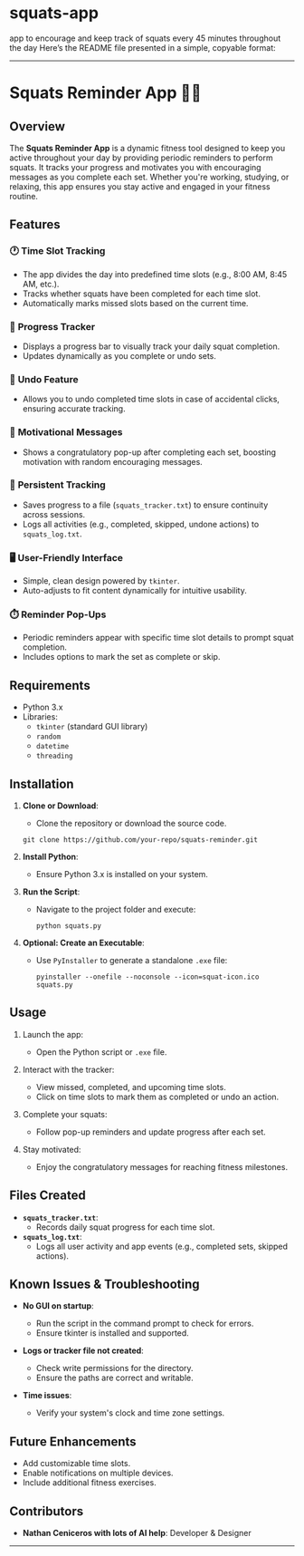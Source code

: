 # squats-app
app to encourage and keep track of squats every 45 minutes throughout the day 
Here’s the README file presented in a simple, copyable format:

---

# Squats Reminder App 🏋️‍♀️

## Overview
The **Squats Reminder App** is a dynamic fitness tool designed to keep you active throughout your day by providing periodic reminders to perform squats. It tracks your progress and motivates you with encouraging messages as you complete each set. Whether you're working, studying, or relaxing, this app ensures you stay active and engaged in your fitness routine.

## Features
### 🕐 **Time Slot Tracking**
- The app divides the day into predefined time slots (e.g., 8:00 AM, 8:45 AM, etc.).
- Tracks whether squats have been completed for each time slot.
- Automatically marks missed slots based on the current time.

### 🎯 **Progress Tracker**
- Displays a progress bar to visually track your daily squat completion.
- Updates dynamically as you complete or undo sets.

### 🚀 **Undo Feature**
- Allows you to undo completed time slots in case of accidental clicks, ensuring accurate tracking.

### 👏 **Motivational Messages**
- Shows a congratulatory pop-up after completing each set, boosting motivation with random encouraging messages.

### 📖 **Persistent Tracking**
- Saves progress to a file (`squats_tracker.txt`) to ensure continuity across sessions.
- Logs all activities (e.g., completed, skipped, undone actions) to `squats_log.txt`.

### 🖥️ **User-Friendly Interface**
- Simple, clean design powered by `tkinter`.
- Auto-adjusts to fit content dynamically for intuitive usability.

### ⏱️ **Reminder Pop-Ups**
- Periodic reminders appear with specific time slot details to prompt squat completion.
- Includes options to mark the set as complete or skip.

## Requirements
- Python 3.x
- Libraries:
  - `tkinter` (standard GUI library)
  - `random`
  - `datetime`
  - `threading`

## Installation
1. **Clone or Download**:
   - Clone the repository or download the source code.
   ```
   git clone https://github.com/your-repo/squats-reminder.git
   ```
   
2. **Install Python**:
   - Ensure Python 3.x is installed on your system.

3. **Run the Script**:
   - Navigate to the project folder and execute:
     ```
     python squats.py
     ```

4. **Optional: Create an Executable**:
   - Use `PyInstaller` to generate a standalone `.exe` file:
     ```
     pyinstaller --onefile --noconsole --icon=squat-icon.ico squats.py
     ```

## Usage
1. Launch the app:
   - Open the Python script or `.exe` file.

2. Interact with the tracker:
   - View missed, completed, and upcoming time slots.
   - Click on time slots to mark them as completed or undo an action.

3. Complete your squats:
   - Follow pop-up reminders and update progress after each set.

4. Stay motivated:
   - Enjoy the congratulatory messages for reaching fitness milestones.

## Files Created
- **`squats_tracker.txt`**:
  - Records daily squat progress for each time slot.
- **`squats_log.txt`**:
  - Logs all user activity and app events (e.g., completed sets, skipped actions).

## Known Issues & Troubleshooting
- **No GUI on startup**:
  - Run the script in the command prompt to check for errors.
  - Ensure tkinter is installed and supported.

- **Logs or tracker file not created**:
  - Check write permissions for the directory.
  - Ensure the paths are correct and writable.

- **Time issues**:
  - Verify your system's clock and time zone settings.

## Future Enhancements
- Add customizable time slots.
- Enable notifications on multiple devices.
- Include additional fitness exercises.

## Contributors
- **Nathan Ceniceros with lots of AI help**: Developer & Designer



---

